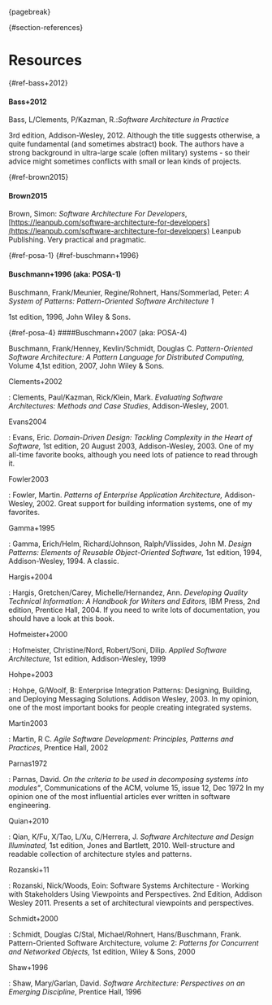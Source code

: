 {pagebreak}

{#section-references}
# Resources

{#ref-bass+2012}
#### Bass+2012

Bass, L/Clements, P/Kazman, R.:_Software Architecture in Practice_

3rd edition, Addison-Wesley, 2012. Although the title suggests otherwise, a quite
fundamental (and sometimes abstract) book.
The authors have a strong background in ultra-large scale (often military)
systems - so their advice might sometimes conflicts with small or lean kinds of projects.

{#ref-brown2015}
#### Brown2015

Brown, Simon: _Software Architecture For Developers_,
[https://leanpub.com/software-architecture-for-developers](https://leanpub.com/software-architecture-for-developers)
Leanpub Publishing. Very practical and pragmatic.

{#ref-posa-1}
{#ref-buschmann+1996}
#### Buschmann+1996 (aka: POSA-1)

Buschmann, Frank/Meunier, Regine/Rohnert, Hans/Sommerlad, Peter: _A System of Patterns: Pattern-Oriented Software Architecture 1_

1st edition, 1996, John Wiley & Sons.

{#ref-posa-4}
####Buschmann+2007 (aka: POSA-4)

Buschmann, Frank/Henney, Kevlin/Schmidt, Douglas C.
_Pattern-Oriented Software Architecture: A Pattern Language for Distributed Computing,_
Volume 4,1st edition, 2007, John Wiley & Sons.


Clements+2002

: Clements, Paul/Kazman, Rick/Klein, Mark.
_Evaluating Software Architectures: Methods and Case Studies_,
Addison-Wesley, 2001.


Evans2004

: Evans, Eric.
_Domain-Driven Design: Tackling Complexity in the Heart of Software,_
1st edition, 20 August 2003, Addison-Wesley, 2003. One of my all-time favorite books,
although you need lots of patience to read through it.

Fowler2003

: Fowler, Martin.
_Patterns of Enterprise Application Architecture,_
Addison-Wesley, 2002. Great support for building information systems, one of
my favorites.

Gamma+1995

: Gamma, Erich/Helm, Richard/Johnson, Ralph/Vlissides, John M.
_Design Patterns: Elements of Reusable Object-Oriented Software,_
1st edition, 1994, Addison-Wesley, 1994. A classic.


Hargis+2004

: Hargis, Gretchen/Carey, Michelle/Hernandez, Ann.
_Developing Quality Technical Information: A Handbook for Writers and Editors,_
IBM Press, 2nd edition, Prentice Hall, 2004. If you need to write lots of documentation,
you should have a look at this book.

Hofmeister+2000

: Hofmeister, Christine/Nord, Robert/Soni, Dilip.
_Applied Software Architecture,_
1st edition, Addison-Wesley, 1999

Hohpe+2003

: Hohpe, G/Woolf, B: Enterprise Integration Patterns: Designing, Building, and Deploying
Messaging Solutions. Addison Wesley, 2003. In my opinion, one of the most important books
for people creating integrated systems.


Martin2003

: Martin, R C.
_Agile Software Development: Principles, Patterns and Practices_,
Prentice Hall, 2002


Parnas1972

: Parnas, David.
_On the criteria to be used in decomposing systems into modules"_,
Communications of the ACM, volume 15, issue 12, Dec 1972
In my opinion one of the most influential articles ever written in software engineering.


Quian+2010

: Qian, K/Fu, X/Tao, L/Xu, C/Herrera, J.
_Software Architecture and Design Illuminated,_
1st edition, Jones and Bartlett, 2010. Well-structure and readable collection
of architecture styles and patterns.

Rozanski+11

: Rozanski, Nick/Woods, Eoin: Software Systems Architecture - Working with
Stakeholders Using Viewpoints and Perspectives. 2nd Edition, Addison Wesley 2011.
Presents a set of architectural viewpoints and perspectives.

Schmidt+2000

: Schmidt, Douglas C/Stal, Michael/Rohnert, Hans/Buschmann, Frank.
Pattern-Oriented Software Architecture, volume 2:
_Patterns for Concurrent and Networked Objects,_
1st edition, Wiley & Sons, 2000

Shaw+1996

: Shaw, Mary/Garlan, David.
_Software Architecture: Perspectives on an
Emerging Discipline_,
Prentice Hall, 1996
